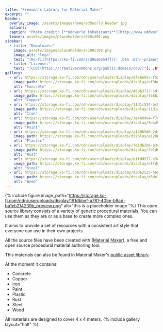 ```yaml
---
title: "Freeman's Library for Material Maker"
excerpt: ""
header:
  overlay_image: /assets/images/home/oddworld_header.jpg
  actions:
  caption: "Photo credit: [**Oddworld inhabitants**](http://www.oddworld.com/)"
  teaser: assets/images/placeholders/500x300.png
sidebar:
  - title: "Downloads:"
    image: assets/images/placeholders/500x300.png
    image_alt: "logo"
    text: "[Ko-fi](https://ko-fi.com/s/d86a6854ff){: .btn .btn--primary .btn--x-large} "
  - title: "License:"
    text: "[CC0](https://creativecommons.org/public-domain/cc0/)"{: .btn .btn--primary .btn--x-large}
gallery:
  - url: https://storage.ko-fi.com/cdn/useruploads/display/ef8be95c-f5a4-4663-b286-de2ad8d290aa_capturesde2023-06-2413-44-30.png
    image_path: https://storage.ko-fi.com/cdn/useruploads/display/ef8be95c-f5a4-4663-b286-de2ad8d290aa_capturesde2023-06-2413-44-30.png
    alt: "Concrete"
  - url: https://storage.ko-fi.com/cdn/useruploads/display/458b3717-5df1-4c33-aa2e-458a3818c8aa_capturesde2023-06-2413-44-49.png
    image_path: https://storage.ko-fi.com/cdn/useruploads/display/458b3717-5df1-4c33-aa2e-458a3818c8aa_capturesde2023-06-2413-44-49.png
    alt: "Copper"
  - url: https://storage.ko-fi.com/cdn/useruploads/display/11d1c524-bc88-430a-bd69-730d8a1d10cd_capturesde2023-06-2413-45-06.png
    image_path: https://storage.ko-fi.com/cdn/useruploads/display/11d1c524-bc88-430a-bd69-730d8a1d10cd_capturesde2023-06-2413-45-06.png
    alt: "Iron"
  - url: https://storage.ko-fi.com/cdn/useruploads/display/3e449d64-f7c2-4c74-bb67-0ad36653381f_capturesde2023-06-2413-45-44.png
    image_path: https://storage.ko-fi.com/cdn/useruploads/display/3e449d64-f7c2-4c74-bb67-0ad36653381f_capturesde2023-06-2413-45-44.png
    alt: "Paint"
  - url: https://storage.ko-fi.com/cdn/useruploads/display/a1286566-2d4f-4f3f-bd63-698dd76a08c7_capturesde2023-06-2413-47-09.png
    image_path: https://storage.ko-fi.com/cdn/useruploads/display/a1286566-2d4f-4f3f-bd63-698dd76a08c7_capturesde2023-06-2413-47-09.png
    alt: "Plastic"
  - url: https://storage.ko-fi.com/cdn/useruploads/display/7e1d62b6-b34b-4a39-b2ba-3a6d6ed14a69_capturesde2023-06-2413-47-57.png
    image_path: https://storage.ko-fi.com/cdn/useruploads/display/7e1d62b6-b34b-4a39-b2ba-3a6d6ed14a69_capturesde2023-06-2413-47-57.png
    alt: "Rust"
  - url: https://storage.ko-fi.com/cdn/useruploads/display/e1fdd972-e34f-4aa9-8b28-32430751c0cb_capturesde2023-06-2413-48-12.png
    image_path: https://storage.ko-fi.com/cdn/useruploads/display/e1fdd972-e34f-4aa9-8b28-32430751c0cb_capturesde2023-06-2413-48-12.png
    alt: "Steel"
  - url: https://storage.ko-fi.com/cdn/useruploads/display/d3de2535-b69f-4af3-a618-c685ffb82106_capturesde2023-06-2413-49-43.png
    image_path: https://storage.ko-fi.com/cdn/useruploads/display/d3de2535-b69f-4af3-a618-c685ffb82106_capturesde2023-06-2413-49-43.png
    alt: "Wood"
---
```

{% include figure image_path="https://storage.ko-fi.com/cdn/useruploads/display/191dbbef-a781-405e-b8ad-ba1eb214239b_preview.png" alt="this is a placeholder image "%}
This open source library consists of a variety of generic procedural materials. You can use them as they are or as a base to create more complex ones. 

It aims to provide a set of resources with a consistent art style that everyone can use in their own projects. 

All the source files have been created with ([Material Maker](https://www.materialmaker.org/)), a free and open source procedural material authoring tool.

This materials can also be found in Material Maker's [public asset library](https://www.materialmaker.org/materials?search=freeman&type=material).

At the moment it contains:
- Concrete
- Copper
- Iron
- Paint
- Plastic
- Rust
- Steel
- Wood

All materials are designed to cover 4 x 4 meters.
{% include gallery layout="half" %}

